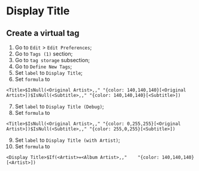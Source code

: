 # Display Title

## Create a virtual tag
1. Go to `Edit` > `Edit Preferences`;
2. Go to `Tags (1)` section;
3. Go to `tag storage` subsection;
4. Go to `Define New Tags`;
5. Set `label` to `Display Title`;
6. Set `formula` to

```<Title>$IsNull(<Original Artist>,," "{color: 140,140,140}[<Original Artist>])$IsNull(<Subtitle>,," "{color: 140,140,140}[<Subtitle>])```

7. Set `label` to `Display Title (Debug)`;
8. Set `formula` to

```<Title>$IsNull(<Original Artist>,," "{color: 0,255,255}[<Original Artist>])$IsNull(<Subtitle>,," "{color: 255,0,255}[<Subtitle>])```

9. Set `label` to `Display Title (with Artist)`;
10. Set `formula` to

```<Display Title>$If(<Artist>=<Album Artist>,,"    "{color: 140,140,140}[<Artist>])```
